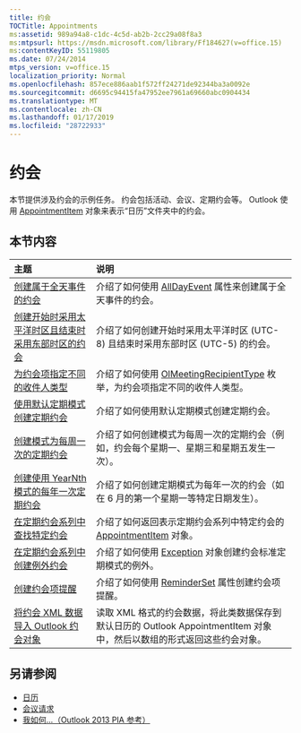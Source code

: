 ```yaml
---
title: 约会
TOCTitle: Appointments
ms:assetid: 989a94a8-c1dc-4c5d-ab2b-2cc29a08f8a3
ms:mtpsurl: https://msdn.microsoft.com/library/Ff184627(v=office.15)
ms:contentKeyID: 55119805
ms.date: 07/24/2014
mtps_version: v=office.15
localization_priority: Normal
ms.openlocfilehash: 857ece886aab1f572ff24271de92344ba3a0092e
ms.sourcegitcommit: d6695c94415fa47952ee7961a69660abc0904434
ms.translationtype: MT
ms.contentlocale: zh-CN
ms.lasthandoff: 01/17/2019
ms.locfileid: "28722933"
---
```

# <a name="appointments"></a>约会

本节提供涉及约会的示例任务。 约会包括活动、会议、定期约会等。 Outlook 使用 [AppointmentItem](https://msdn.microsoft.com/library/bb645611\(v=office.15\)) 对象来表示“日历”文件夹中的约会。

## <a name="in-this-section"></a>本节内容

|主题|说明|
|:----|:----------|
|[创建属于全天事件的约会](how-to-create-an-appointment-that-is-an-all-day-event.md)  |介绍了如何使用 [AllDayEvent](https://msdn.microsoft.com/library/bb610279\(v=office.15\)) 属性来创建属于全天事件的约会。|
|[创建开始时采用太平洋时区且结束时采用东部时区的约会](how-to-create-an-appointment-that-starts-in-the-pacific-time-zone-and-ends-in-the-eastern-time-zone.md)  |介绍了如何创建开始时采用太平洋时区 (UTC-8) 且结束时采用东部时区 (UTC-5) 的约会。|
|[为约会项指定不同的收件人类型](how-to-specify-different-recipient-types-for-an-appointment-item.md)  |介绍了如何使用 [OlMeetingRecipientType](https://msdn.microsoft.com/library/bb623431\(v=office.15\)) 枚举，为约会项指定不同的收件人类型。|
|[使用默认定期模式创建定期约会](how-to-create-a-recurring-appointment-by-using-the-default-recurrence-pattern.md)  |介绍了如何使用默认定期模式创建定期约会。|
|[创建模式为每周一次的定期约会](how-to-create-a-recurring-appointment-that-has-a-weekly-pattern.md)  |介绍了如何创建模式为每周一次的定期约会（例如，约会每个星期一、星期三和星期五发生一次）。|
|[创建使用 YearNth 模式的每年一次定期约会](how-to-create-an-annual-recurring-appointment-that-uses-a-yearnth-pattern.md)  |介绍了如何创建定期模式为每年一次的约会（如在 6 月的第一个星期一等特定日期发生）。|
|[在定期约会系列中查找特定约会](how-to-find-a-specific-appointment-in-a-recurring-appointment-series.md)  |介绍了如何返回表示定期约会系列中特定约会的 [AppointmentItem](https://msdn.microsoft.com/library/bb645611\(v=office.15\)) 对象。|
|[在定期约会系列中创建例外约会](how-to-create-an-exception-appointment-in-a-recurring-appointment-series.md)  |介绍了如何使用 [Exception](https://msdn.microsoft.com/library/bb610440\(v=office.15\)) 对象创建约会标准定期模式的例外。|
|[创建约会项提醒](how-to-create-a-reminder-for-an-appointment-item.md)  |介绍了如何使用 [ReminderSet](https://msdn.microsoft.com/library/bb624262\(v=office.15\)) 属性创建约会项提醒。|
|[将约会 XML 数据导入 Outlook 约会对象](how-to-import-appointment-xml-data-into-outlook-appointment-objects.md)  |读取 XML 格式的约会数据，将此类数据保存到默认日历的 Outlook AppointmentItem 对象中，然后以数组的形式返回这些约会对象。|

## <a name="see-also"></a>另请参阅

- [日历](calendar.md)
- [会议请求](meeting-requests.md)
- [我如何...（Outlook 2013 PIA 参考）](how-do-i-outlook-2013-pia-reference.md)

